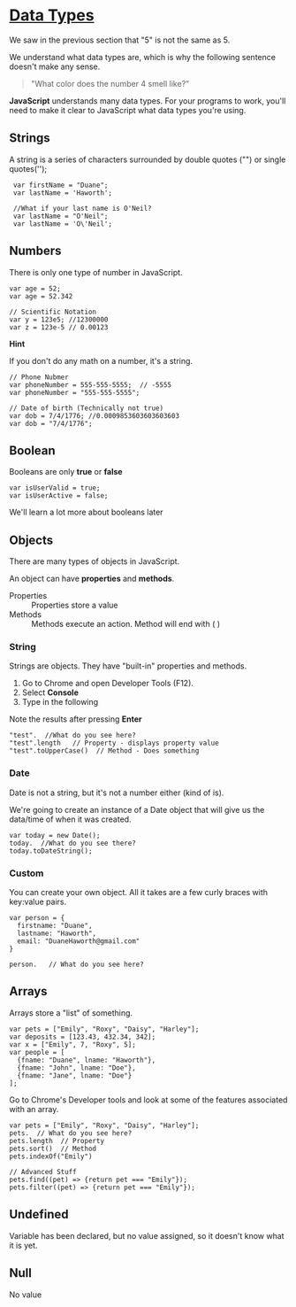 # [Data Types](https://www.w3schools.com/js/js_datatypes.asp)

We saw in the previous section that "5" is not the same as 5.

We understand what data types are, which is why the following sentence doesn't make any sense.

> "What color does the number 4 smell like?"

**JavaScript** understands many data types.  For your programs to work, you'll need to make it clear to JavaScript what data types you're using.

## Strings

A string is a series of characters surrounded by double quotes ("") or single quotes('');

     var firstName = "Duane";
     var lastName = 'Haworth';

     //What if your last name is O'Neil?
     var lastName = "O'Neil";
     var lastName = 'O\'Neil';

## Numbers
There is only one type of number in JavaScript.

    var age = 52;
    var age = 52.342
    
    // Scientific Notation
    var y = 123e5; //12300000
    var z = 123e-5 // 0.00123

**Hint**

If you don't do any math on a number, it's a string.

    // Phone Nubmer
    var phoneNumber = 555-555-5555;  // -5555
    var phoneNumber = "555-555-5555";

    // Date of birth (Technically not true)
    var dob = 7/4/1776; //0.0009853603603603603
    var dob = "7/4/1776";

## Boolean

Booleans are only **true** or **false**

    var isUserValid = true;
    var isUserActive = false;

We'll learn a lot more about booleans later

## Objects

There are many types of objects in JavaScript.

An object can have **properties** and **methods**.

<dl>
  <dt>Properties</dt>
  <dd>Properties store a value</dd>

  <dt>Methods</dt>
  <dd>Methods execute an action.  Method will end with ( )</dd>  
</dl>

### String

Strings are objects.  They have "built-in" properties and methods.

1. Go to Chrome and open Developer Tools (F12).
2. Select **Console**
3. Type in the following

Note the results after pressing **Enter**

    "test".  //What do you see here?
    "test".length   // Property - displays property value
    "test".toUpperCase()  // Method - Does something

### Date

Date is not a string, but it's not a number either (kind of is).

We're going to create an instance of a Date object that will give us the data/time of when it was created.

    var today = new Date();
    today.  //What do you see there?
    today.toDateString();


### Custom

You can create your own object.  All it takes are a few curly braces with key:value pairs.

    var person = {
      firstname: "Duane",
      lastname: "Haworth",
      email: "DuaneHaworth@gmail.com"
    }

    person.   // What do you see here?

## Arrays

Arrays store a "list" of something.

    var pets = ["Emily", "Roxy", "Daisy", "Harley"];
    var deposits = [123.43, 432.34, 342];
    var x = ["Emily", 7, "Roxy", 5];
    var people = [
      {fname: "Duane", lname: "Haworth"},
      {fname: "John", lname: "Doe"},
      {fname: "Jane", lname: "Doe"}
    ];

Go to Chrome's Developer tools and look at some of the features associated with an array.

    var pets = ["Emily", "Roxy", "Daisy", "Harley"];
    pets.  // What do you see here?
    pets.length  // Property
    pets.sort()  // Method
    pets.indexOf("Emily")    

    // Advanced Stuff
    pets.find((pet) => {return pet === "Emily"});
    pets.filter((pet) => {return pet === "Emily"});



## Undefined
Variable has been declared, but no value assigned, so it doesn't know what it is yet.

## Null
No value